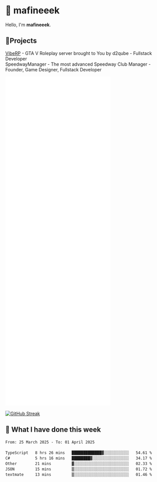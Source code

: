 # 👋 mafineeek
Hello, I'm **mafineeek**.

## 📝Projects

[VibeRP](https://v-rp.pl) - GTA V Roleplay server brought to You by d2qube - Fullstack Developer<br/>
SpeedwayManager - The most advanced Speedway Club Manager - Founder, Game Designer, Fullstack Developer


![](./github-metrics.svg)

[![GitHub Streak](https://streak-stats.demolab.com/?user=mafineeek)](https://git.io/streak-stats)

## 📰 What I have done this week
<!--START_SECTION:waka-->

```txt
From: 25 March 2025 - To: 01 April 2025

TypeScript   8 hrs 26 mins   █████████████▓░░░░░░░░░░░   54.61 %
C#           5 hrs 16 mins   ████████▓░░░░░░░░░░░░░░░░   34.17 %
Other        21 mins         ▓░░░░░░░░░░░░░░░░░░░░░░░░   02.33 %
JSON         15 mins         ▒░░░░░░░░░░░░░░░░░░░░░░░░   01.72 %
textmate     13 mins         ▒░░░░░░░░░░░░░░░░░░░░░░░░   01.46 %
```

<!--END_SECTION:waka-->
